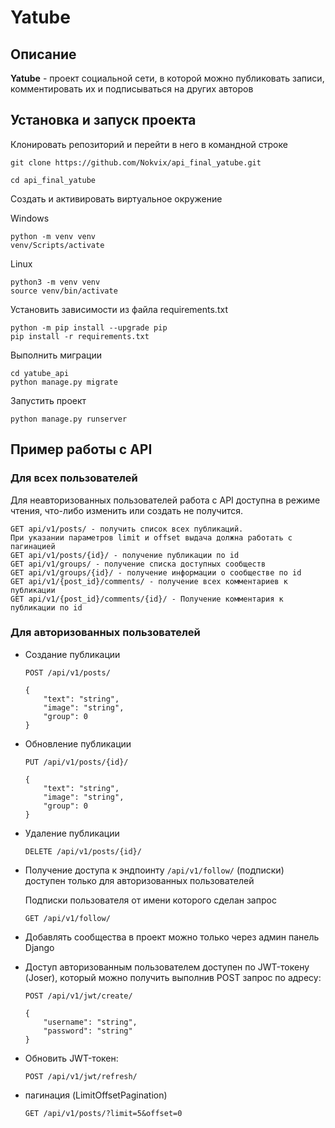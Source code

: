 # Yatube

## Описание

**Yatube** - проект социальной сети, в которой можно 
публиковать записи, комментировать их и подписываться 
на других авторов

## Установка и запуск проекта

Клонировать репозиторий и перейти в него в командной строке
```commandline
git clone https://github.com/Nokvix/api_final_yatube.git
```
```commandline
cd api_final_yatube
```

Создать и активировать виртуальное окружение

Windows
```commandline
python -m venv venv
venv/Scripts/activate
```
Linux
```commandline
python3 -m venv venv
source venv/bin/activate
```

Установить зависимости из файла requirements.txt
```commandline
python -m pip install --upgrade pip
pip install -r requirements.txt
```

Выполнить миграции
```commandline
cd yatube_api
python manage.py migrate
```

Запустить проект
```commandline
python manage.py runserver
```

## Пример работы с API

### Для всех пользователей

Для неавторизованных пользователей работа с API доступна в режиме чтения, что-либо изменить или создать не получится.

```commandline
GET api/v1/posts/ - получить список всех публикаций.
При указании параметров limit и offset выдача должна работать с пагинацией
GET api/v1/posts/{id}/ - получение публикации по id
GET api/v1/groups/ - получение списка доступных сообществ
GET api/v1/groups/{id}/ - получение информации о сообществе по id
GET api/v1/{post_id}/comments/ - получение всех комментариев к публикации
GET api/v1/{post_id}/comments/{id}/ - Получение комментария к публикации по id
```

### Для авторизованных пользователей

* Создание публикации

    ```commandline
    POST /api/v1/posts/
    ```
    
    ```commandline
    {
        "text": "string",
        "image": "string",
        "group": 0
    }
    ```
* Обновление публикации

    ```commandline
    PUT /api/v1/posts/{id}/
    ```
  
    ```commandline
    {
        "text": "string",
        "image": "string",
        "group": 0
    }
    ```
  
* Удаление публикации

    ```commandline
    DELETE /api/v1/posts/{id}/
    ```
  
* Получение доступа к эндпоинту ```/api/v1/follow/``` 
(подписки) доступен только для авторизованных пользователей

    Подписки пользователя от имени которого сделан запрос
  
    ```commandline
    GET /api/v1/follow/
    ```
  
* Добавлять сообщества в проект можно только через админ панель Django

* Доступ авторизованным пользователем доступен по JWT-токену (Joser), 
который можно получить выполнив POST запрос по адресу:

    ```commandline
    POST /api/v1/jwt/create/
    ```
  
    ```commandline
    {
        "username": "string",
        "password": "string"
    }
    ```
  
* Обновить JWT-токен:

    ```commandline
    POST /api/v1/jwt/refresh/
    ```
  
* пагинация (LimitOffsetPagination)

  ```commandline
  GET /api/v1/posts/?limit=5&offset=0
  ```
